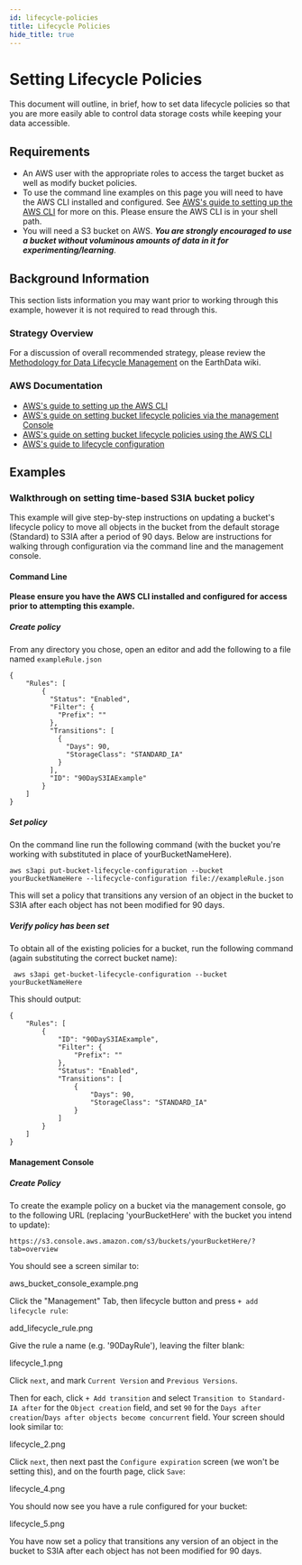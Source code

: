 ```yaml
---
id: lifecycle-policies
title: Lifecycle Policies
hide_title: true
---
```


# Setting Lifecycle Policies

This document will outline, in brief, how to set data lifecycle policies so that you are more easily able to control data storage costs while keeping your data accessible.

## Requirements

* An AWS user with the appropriate roles to access the target bucket as well as modify bucket policies.
* To use the command line examples on this page you will need to have the AWS CLI installed and configured.  See [AWS's guide to setting up the AWS CLI](https://docs.aws.amazon.com/AmazonS3/latest/dev/setup-aws-cli.html) for more on this.   Please ensure the AWS CLI is in your shell path.
* You will need a S3 bucket on AWS.   ***You are strongly encouraged to use a bucket without voluminous amounts of data in it for experimenting/learning***.

## Background Information

This section lists information you may want prior to working through this example, however it is not required to read through this.

### Strategy Overview

For a discussion of overall recommended strategy, please review the [Methodology for Data Lifecycle Management](https://wiki.earthdata.nasa.gov/display/CUMULUS/Methodology+for+Data+Lifecycle+Management) on the EarthData wiki.

### AWS Documentation

* [AWS's guide to setting up the AWS CLI](https://docs.aws.amazon.com/AmazonS3/latest/dev/setup-aws-cli.html)
* [AWS's guide on setting bucket lifecycle policies via the management Console](https://docs.aws.amazon.com/AmazonS3/latest/user-guide/create-lifecycle.html)
* [AWS's guide on setting bucket lifecycle policies using the AWS CLI](https://docs.aws.amazon.com/AmazonS3/latest/dev/set-lifecycle-cli.html)
* [AWS's guide to lifecycle configuration](https://docs.aws.amazon.com/AmazonS3/latest/dev/lifecycle-configuration-examples.html)

## Examples
### Walkthrough on setting time-based S3IA bucket policy
This example will give step-by-step instructions on updating a bucket's lifecycle policy to move all objects in the bucket from the default storage (Standard) to S3IA after a period of 90 days.   Below are instructions for walking through configuration via the command line and the management console.

#### Command Line
**Please ensure you have the AWS CLI installed and configured for access prior to attempting this example.**

##### Create policy
From any directory you chose, open an editor and add the following to a file named `exampleRule.json`

```
{
    "Rules": [
        {
          "Status": "Enabled",
          "Filter": {
            "Prefix": ""
          },
          "Transitions": [
            {
              "Days": 90,
              "StorageClass": "STANDARD_IA"
            }
          ],
          "ID": "90DayS3IAExample"
        }
    ]
}
```

##### Set policy

On the command line run the following command (with the bucket you're working with substituted in place of yourBucketNameHere).

```
aws s3api put-bucket-lifecycle-configuration --bucket yourBucketNameHere --lifecycle-configuration file://exampleRule.json
```

This will set a policy that transitions any version of an object in the bucket to S3IA after each object has not been modified for 90 days.

##### Verify policy has been set

To obtain all of the existing policies for a bucket, run the following command (again substituting the correct bucket name):

```
 aws s3api get-bucket-lifecycle-configuration --bucket yourBucketNameHere
```

This should output:
```
{
    "Rules": [
        {
            "ID": "90DayS3IAExample",
            "Filter": {
                "Prefix": ""
            },
            "Status": "Enabled",
            "Transitions": [
                {
                    "Days": 90,
                    "StorageClass": "STANDARD_IA"
                }
            ]
        }
    ]
}
```

#### Management Console

##### Create Policy

To create the example policy on a bucket via the management console, go to the following URL (replacing 'yourBucketHere' with the bucket you intend to update):


```
https://s3.console.aws.amazon.com/s3/buckets/yourBucketHere/?tab=overview
```

You should see a screen similar to:

aws_bucket_console_example.png

Click the "Management" Tab, then lifecycle button and press `+ add lifecycle rule`:

add_lifecycle_rule.png

Give the rule a name (e.g. '90DayRule'), leaving the filter blank:

lifecycle_1.png

Click `next`, and mark `Current Version` and `Previous Versions`.

Then for each, click `+ Add transition` and select `Transition to Standard-IA after` for the `Object creation` field, and set `90` for the `Days after creation`/`Days after objects become concurrent` field.    Your screen should look similar to:

lifecycle_2.png

Click `next`, then next past the `Configure expiration` screen (we won't be setting this), and on the fourth page, click `Save`:

lifecycle_4.png

You should now see you have a rule configured for your bucket:

lifecycle_5.png

You have now set a policy that transitions any version of an object in the bucket to S3IA after each object has not been modified for 90 days.
